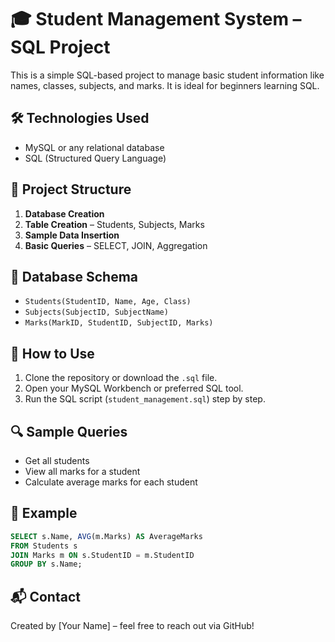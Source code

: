 # 🎓 Student Management System – SQL Project

This is a simple SQL-based project to manage basic student information like names, classes, subjects, and marks. It is ideal for beginners learning SQL.

## 🛠️ Technologies Used

- MySQL or any relational database
- SQL (Structured Query Language)

## 📂 Project Structure

1. **Database Creation**
2. **Table Creation** – Students, Subjects, Marks
3. **Sample Data Insertion**
4. **Basic Queries** – SELECT, JOIN, Aggregation

## 🧱 Database Schema

- `Students(StudentID, Name, Age, Class)`
- `Subjects(SubjectID, SubjectName)`
- `Marks(MarkID, StudentID, SubjectID, Marks)`

## 💾 How to Use

1. Clone the repository or download the `.sql` file.
2. Open your MySQL Workbench or preferred SQL tool.
3. Run the SQL script (`student_management.sql`) step by step.

## 🔍 Sample Queries

- Get all students
- View all marks for a student
- Calculate average marks for each student

## 📌 Example

```sql
SELECT s.Name, AVG(m.Marks) AS AverageMarks
FROM Students s
JOIN Marks m ON s.StudentID = m.StudentID
GROUP BY s.Name;
```

## 📬 Contact

Created by [Your Name] – feel free to reach out via GitHub!
